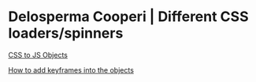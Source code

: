 # Delosperma Cooperi | Different CSS loaders/spinners

[CSS to JS Objects](https://transform.tools/css-to-js)

[How to add keyframes into the objects](https://stackoverflow.com/questions/37448937/keyframes-with-inline-styles-reactjs)
